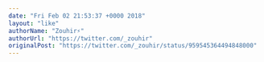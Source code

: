 ```yaml
---
date: "Fri Feb 02 21:53:37 +0000 2018"
layout: "like"
authorName: "Zouhir⚡"
authorUrl: "https://twitter.com/_zouhir"
originalPost: "https://twitter.com/_zouhir/status/959545364494848000"
---
```

